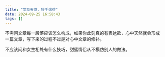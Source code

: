 ```yaml
---
title: "文章天成，妙手偶得"
date: 2024-09-25 16:58:43
tags: []
---
```

不需问文章每一段落应该怎么构成，如果你此刻真的有表达欲，心中天然就会形成一篇文章，写下来的过程不过是对心中文章的修补。

不应该问和女生相处有什么技巧，甜蜜情侣从不模仿别人的做法。
